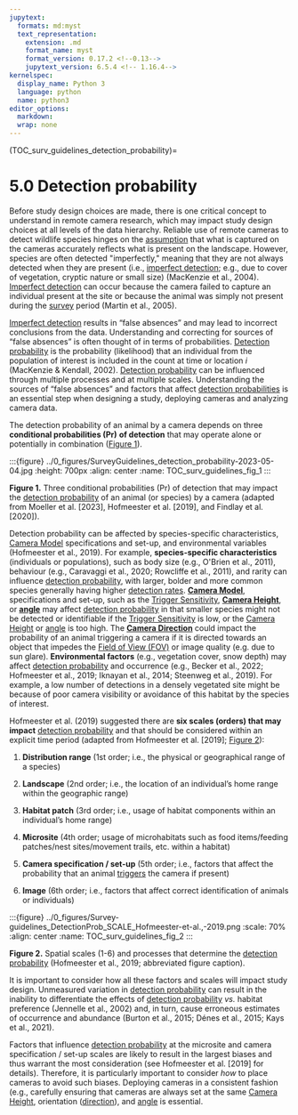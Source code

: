 ```yaml
---
jupytext:
  formats: md:myst
  text_representation:
    extension: .md
    format_name: myst
    format_version: 0.17.2 <!--0.13-->
    jupytext_version: 6.5.4 <!-- 1.16.4-->
kernelspec:
  display_name: Python 3
  language: python
  name: python3
editor_options: 
  markdown: 
  wrap: none
---
```

<style>
.bd-main .bd-content .bd-article-container {
    max-width: 80%;  /* default is 60em */
  }
</style>
(TOC_surv_guidelines_detection_probability)=
# 5.0 Detection probability

Before study design choices are made, there is one critical concept to understand in remote camera research, which may impact study design choices at all levels of the data hierarchy. Reliable use of remote cameras to detect wildlife species hinges on the [assumption](#mods_modelling_assumption) that what is captured on the cameras accurately reflects what is present on the landscape. However, species are often detected "imperfectly," meaning that they are not always detected when they are present (i.e., [imperfect detection](#imperfect_detection); e.g., due to cover of vegetation, cryptic nature or small size) (MacKenzie et al., 2004). [Imperfect detection](#imperfect_detection) can occur because the camera failed to capture an individual present at the site or because the animal was simply not present during the [survey](#survey) period (Martin et al., 2005).

[Imperfect detection](#imperfect_detection) results in “false absences” and may lead to incorrect conclusions from the data. Understanding and correcting for sources of “false absences” is often thought of in terms of probabilities. [Detection probability](#detection_probability) is the probability (likelihood) that an individual from the population of interest is included in the count at time or location *i* (MacKenzie & Kendall, 2002). [Detection probability](#detection_probability) can be influenced through multiple processes and at multiple scales. Understanding the sources of “false absences” and factors that affect [detection probabilities](#detection_probability) is an essential step when designing a study, deploying cameras and analyzing camera data.

The detection probability of an animal by a camera depends on three **conditional probabilities (Pr)** **of detection** that may operate alone or potentially in combination ([Figure 1](#TOC_surv_guidelines_fig_1)).

:::{figure} ../0_figures/SurveyGuidelines_detection_probability-2023-05-04.jpg
:height: 700px
:align: center
:name: TOC_surv_guidelines_fig_1
:::

**Figure 1.** Three conditional probabilities (Pr) of detection that may impact the [detection probability](#detection_probability) of an animal (or species) by a camera (adapted from Moeller et al. \[2023\], Hofmeester et al. \[2019\], and Findlay et al. \[2020\]).

Detection probability can be affected by species-specific characteristics, [Camera Model](#camera_model) specifications and set-up, and environmental variables (Hofmeester et al., 2019). For example, **species-specific characteristics** (individuals or populations), such as body size (e.g., O'Brien et al., 2011), behaviour (e.g., Caravaggi et al., 2020; Rowcliffe et al., 2011), and rarity can influence [detection probability](#detection_probability), with larger, bolder and more common species generally having higher [detection rates](#detection_rate). [**Camera Model**](#camera_model), specifications and set-up, such as the [Trigger Sensitivity](#settings_trigger_sensitivity), [**Camera Height**](#camera_height), or [**angle**](#camera_angle) may affect [detection probability](#detection_probability) in that smaller species might not be detected or identifiable if the [Trigger Sensitivity](#settings_trigger_sensitivity) is low, or the [Camera Height](#camera_height) or [angle](#camera_angle) is too high. The [**Camera Direction**](#camera_direction) could impact the probability of an animal triggering a camera if it is directed towards an object that impedes the [Field of View (FOV)](#field_of_view) or image quality (e.g. due to sun glare). **Environmental factors** (e.g., vegetation cover, snow depth) may affect [detection probability](#detection_probability) and occurrence (e.g., Becker et al., 2022; Hofmeester et al., 2019; Iknayan et al., 2014; Steenweg et al., 2019). For example, a low number of detections in a densely vegetated site might be because of poor camera visibility or avoidance of this habitat by the species of interest.

Hofmeester et al. (2019) suggested there are **six scales (orders) that may impact** [detection probability](#detection_probability) and that should be considered within an explicit time period (adapted from Hofmeester et al. [2019]; [Figure 2](#TOC_surv_guidelines_fig_2)):

1)  **Distribution range** (1st order; i.e., the physical or geographical range of a species)

2)  **Landscape** (2nd order; i.e., the location of an individual’s home range within the geographic range)

3)  **Habitat patch** (3rd order; i.e., usage of habitat components within an individual’s home range)

4)  **Microsite** (4th order; usage of microhabitats such as food items/feeding patches/nest sites/movement trails, etc. within a habitat)

5)  **Camera specification / set-up** (5th order; i.e., factors that affect the probability that an animal [triggers](#trigger_event) the camera if present)

6)  **Image** (6th order; i.e., factors that affect correct identification of animals or individuals)

:::{figure} ../0_figures/Survey-guidelines_DetectionProb_SCALE_Hofmeester-et-al.,-2019.png
:scale: 70%
:align: center
:name: TOC_surv_guidelines_fig_2
:::

**Figure 2.** Spatial scales (1-6) and processes that determine the [detection probability](#detection_probability) (Hofmeester et al., 2019; abbreviated figure caption).

It is important to consider how all these factors and scales will impact study design. Unmeasured variation in [detection probability](#detection_probability) can result in the inability to differentiate the effects of [detection probability](#detection_probability) *vs.* habitat preference (Jennelle et al., 2002) and, in turn, cause erroneous estimates of occurrence and abundance (Burton et al., 2015; Dénes et al., 2015; Kays et al., 2021).

Factors that influence [detection probability](#detection_probability) at the microsite and camera specification / set-up scales are likely to result in the largest biases and thus warrant the most consideration (see Hofmeester et al. [2019] for details). Therefore, it is particularly important to consider *how* to place cameras to avoid such biases. Deploying cameras in a consistent fashion (e.g., carefully ensuring that cameras are always set at the same [Camera Height](#camera_height), orientation ([direction](#camera_direction)), and [angle](#camera_angle) is essential.